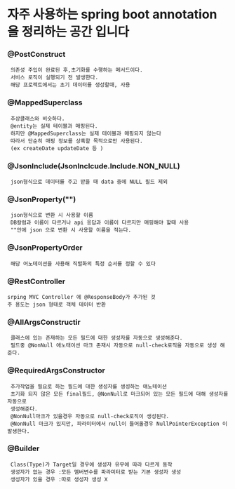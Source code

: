 # 자주 사용하는 spring boot annotation 을 정리하는 공간 입니다

### @PostConstruct
     의존성 주입이 완료된 후,초기화를 수행하는 메서드이다.
     서비스 로직이 실행되기 전 발생한다.
     해당 프로젝트에서는 초기 데이터를 생성할때, 사용
### @MappedSuperclass
     추상클래스와 비슷하다.
     @entity는 실제 테이블과 매핑된다.
     하지만 @MappedSuperclass는 실제 테이블과 매핑되지 않는다
     따라서 단순히 매핑 정보를 상혹할 목적으로만 사용된다.
     (ex createDate updateDate 등 )
### @JsonInclude(JsonInclcude.Include.NON_NULL)
     json형식으로 데이터를 주고 받을 때 data 중에 NULL 필드 제외

### @JsonProperty("")
     json형식으로 변환 시 사용할 이름
     DB칼럼과 이름이 다르거나 api 응답과 이름이 다르지만 매핑해야 할때 사용
     ""안에 json 으로 변환 시 사용할 이름을 적는다.

### @JsonPropertyOrder
     해당 어노테이션을 사용해 직렬화의 특정 순서를 정할 수 있다
     
### @RestController
    srping MVC Controller 에 @ResponseBody가 추가된 것
    주 용도는 json 형태로 객체 데이터 반환
    
### @AllArgsConstructir
     클래스에 있는 존재하는 모든 필드에 대한 생성자를 자동으로 생성해준다.
     필드중 @NonNull 애노태이션 마크 존재시 자동으로 null-check로직을 자동으로 생성 해준다.
     
### @RequiredArgsConstructor 
     추가작업을 필요로 하는 필드에 대한 생성자를 생성하는 애노테이션
     초기화 되지 않은 모든 final필드, @NonNull로 마크되어 있는 모든 필드에 대해 생성자를 자동으로
     생성해준다.
     @NonNull마크가 있을경우 자동으로 null-check로직이 생성된다. 
     @NonNull 마크가 있지만, 파라미터에서 null이 들어올경우 NullPointerException 이 발생한다.

### @Builder
     Class(Type)가 Target일 경우에 생성자 유무에 따라 다르게 동작
     생성자가 없는 경우 :모든 멤버변수를 파라미터로 받는 기본 생성자 생성
     생성자가 있을 경우 :따로 생성자 생성 X
